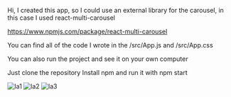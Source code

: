 Hi, I created this app, so I could use an external library for the carousel,
in this case I used react-multi-carousel

https://www.npmjs.com/package/react-multi-carousel

You can find all of the code I wrote in the 
/src/App.js 
and 
/src/App.css

You can also run the project and see it on your own computer

Just clone the repository
Install npm
and run it with npm start

![la1](https://user-images.githubusercontent.com/32853930/230263902-bc88cefa-0384-471d-a467-c255ebb03a42.png)
![la2](https://user-images.githubusercontent.com/32853930/230264039-c6229464-581d-467f-98a4-696d8bcc95cd.png)
![la3](https://user-images.githubusercontent.com/32853930/230264221-a55b74d2-a716-4b5a-b5a3-62ff50e03841.png)
